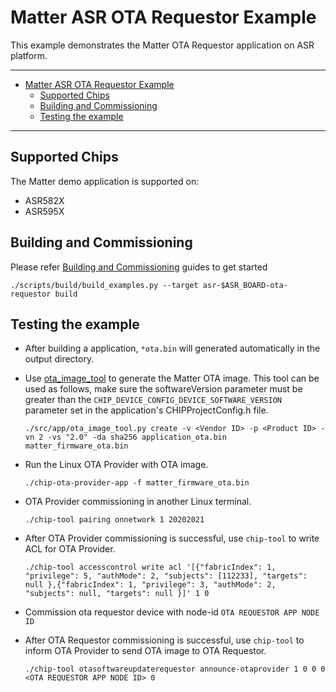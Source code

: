 # Matter ASR OTA Requestor Example

This example demonstrates the Matter OTA Requestor application on ASR platform.

---

-   [Matter ASR OTA Requestor Example](#matter-asr-ota-requestor-example)
    -   [Supported Chips](#supported-chips)
    -   [Building and Commissioning](#building-and-commissioning)
    -   [Testing the example](#testing-the-example)

---

## Supported Chips

The Matter demo application is supported on:

-   ASR582X
-   ASR595X

## Building and Commissioning

Please refer
[Building and Commissioning](../../../docs/guides/asr_getting_started_guide.md#building-the-example-application)
guides to get started

```
./scripts/build/build_examples.py --target asr-$ASR_BOARD-ota-requestor build
```

## Testing the example

-   After building a application, `*ota.bin` will generated automatically in the
    output directory.

-   Use
    [ota_image_tool](https://github.com/project-chip/connectedhomeip/blob/master/src/app/ota_image_tool.py)
    to generate the Matter OTA image. This tool can be used as follows, make
    sure the softwareVersion parameter must be greater than the
    `CHIP_DEVICE_CONFIG_DEVICE_SOFTWARE_VERSION` parameter set in the
    application's CHIPProjectConfig.h file.

    ```
    ./src/app/ota_image_tool.py create -v <Vendor ID> -p <Product ID> -vn 2 -vs "2.0" -da sha256 application_ota.bin matter_firmware_ota.bin
    ```

-   Run the Linux OTA Provider with OTA image.
    ```
    ./chip-ota-provider-app -f matter_firmware_ota.bin
    ```
-   OTA Provider commissioning in another Linux terminal.
    ```
    ./chip-tool pairing onnetwork 1 20202021
    ```
-   After OTA Provider commissioning is successful, use `chip-tool` to write ACL
    for OTA Provider.
    ```
    ./chip-tool accesscontrol write acl '[{"fabricIndex": 1, "privilege": 5, "authMode": 2, "subjects": [112233], "targets": null },{"fabricIndex": 1, "privilege": 3, "authMode": 2, "subjects": null, "targets": null }]' 1 0
    ```
-   Commission ota requestor device with node-id `OTA REQUESTOR APP NODE ID`
-   After OTA Requestor commissioning is successful, use `chip-tool` to inform
    OTA Provider to send OTA image to OTA Requestor.
    ```
    ./chip-tool otasoftwareupdaterequestor announce-otaprovider 1 0 0 0 <OTA REQUESTOR APP NODE ID> 0
    ```
